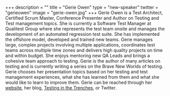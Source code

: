 +++
description = ""
title = "Gerie Owen"
type = "new-speaker"
twitter = "gerieowen"
image = "gerie-owen.jpg"
+++
Gerie Owen is a Test Architect, Certified Scrum Master, Conference Presenter and Author on Testing and Test management topics. She is currently a Software Test Manager at Qualitest Group where she represents the test team onsite and manages the development of an automated regression test suite. She has implemented the offshore model, developed and trained new teams. Gerie manages large, complex projects involving multiple applications, coordinates test teams across multiple time zones and delivers high quality projects on time and within budget. She enjoys mentoring new QA Leads and brings a cohesive team approach to testing. Gerie is the author of many articles on testing and is currently writing a series on the Brave New Worlds of testing. Gerie chooses her presentation topics based on her testing and test management experiences, what she has learned from them and what she would like to learn to improve them. Gerie can be reached through her [website](http://www.gerieowen.com), her blog, [Testing in the Trenches](https://testinggirl.wordpress.com/), or Twitter.